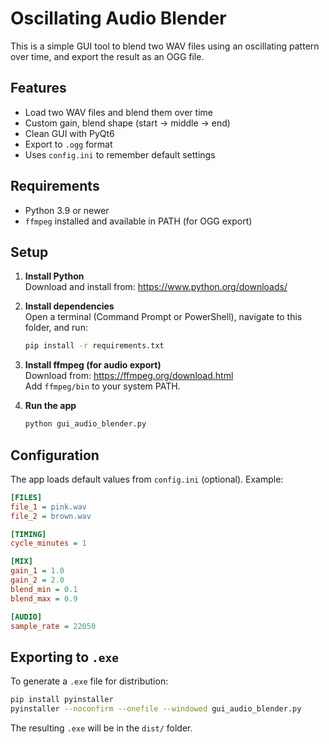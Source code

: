 # Oscillating Audio Blender

This is a simple GUI tool to blend two WAV files using an oscillating pattern over time, and export the result as an OGG file.

## Features

- Load two WAV files and blend them over time
- Custom gain, blend shape (start → middle → end)
- Clean GUI with PyQt6
- Export to `.ogg` format
- Uses `config.ini` to remember default settings

## Requirements

- Python 3.9 or newer
- `ffmpeg` installed and available in PATH (for OGG export)

## Setup

1. **Install Python**  
   Download and install from: https://www.python.org/downloads/

2. **Install dependencies**  
   Open a terminal (Command Prompt or PowerShell), navigate to this folder, and run:

   ```bash
   pip install -r requirements.txt
   ```

3. **Install ffmpeg (for audio export)**  
   Download from: https://ffmpeg.org/download.html  
   Add `ffmpeg/bin` to your system PATH.

4. **Run the app**

   ```bash
   python gui_audio_blender.py
   ```

## Configuration

The app loads default values from `config.ini` (optional). Example:

```ini
[FILES]
file_1 = pink.wav
file_2 = brown.wav

[TIMING]
cycle_minutes = 1

[MIX]
gain_1 = 1.0
gain_2 = 2.0
blend_min = 0.1
blend_max = 0.9

[AUDIO]
sample_rate = 22050
```

## Exporting to `.exe`

To generate a `.exe` file for distribution:

```bash
pip install pyinstaller
pyinstaller --noconfirm --onefile --windowed gui_audio_blender.py
```

The resulting `.exe` will be in the `dist/` folder.
